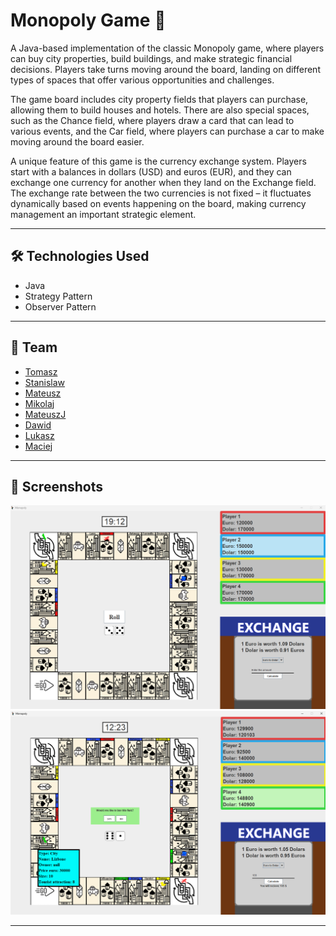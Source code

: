 # Monopoly Game 🎲

A Java-based implementation of the classic Monopoly game, where players can buy city properties, build buildings, and make strategic financial decisions. Players take turns moving around the board, landing on different types of spaces that offer various opportunities and challenges.

The game board includes city property fields that players can purchase, allowing them to build houses and hotels. There are also special spaces, such as the Chance field, where players draw a card that can lead to various events, and the Car field, where players can purchase a car to make moving around the board easier.

A unique feature of this game is the currency exchange system. Players start with a balances in dollars (USD) and euros (EUR), and they can exchange one currency for another when they land on the Exchange field. The exchange rate between the two currencies is not fixed – it fluctuates dynamically based on events happening on the board, making currency management an important strategic element.

---

## 🛠 **Technologies Used**

- Java
- Strategy Pattern
- Observer Pattern 

---

## 🤝 **Team**

- [Tomasz](https://github.com/tomasz-trela)
- [Stanislaw](https://github.com/stanislawkaczmarek1)
- [Mateusz](https://github.com/ozzy-420)
- [Mikolaj](https://github.com/Drake3001)
- [MateuszJ](https://github.com/mjaniszewski21)
- [Dawid](https://github.com/DawidWyskwarski)
- [Lukasz](https://github.com/luklen123)
- [Maciej](https://github.com/Orio77)

---

## 📸 **Screenshots**

![App Screenshot1](src/images/monopolyscreen1.png)
![App Screenshot2](src/images/monopolyscreen2.png)

---
